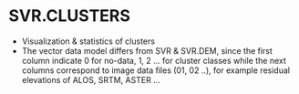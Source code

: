 # SVR.CLUSTERS
* Visualization &amp; statistics of clusters
* The vector data model differs from SVR & SVR.DEM, since the first column indicate 0 for no-data, 1, 2 ... for cluster classes 
while the next columns correspond to image data files (01, 02 ..), for example residual elevations of ALOS, SRTM, ASTER ...
